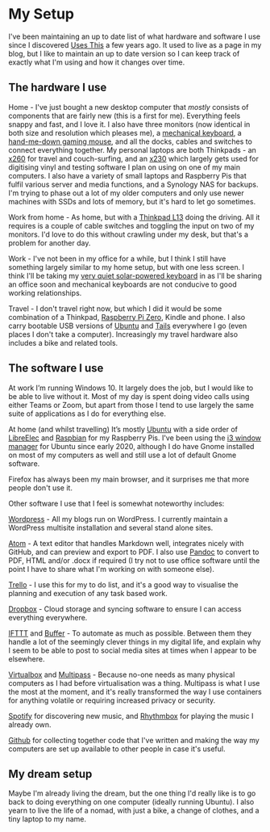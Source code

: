 # My Setup

I've been maintaining an up to date list of what hardware and software I use since I discovered [Uses This][19] a few years ago. It used to live as a page in my blog, but I like to maintain an up to date version so I can keep track of exactly what I'm using and how it changes over time.

## The hardware I use

Home - I've just bought a new desktop computer that _mostly_ consists of components that are fairly new (this is a first for me). Everything feels snappy and fast, and I love it. I also have three monitors (now identical in both size and resolution which pleases me), a [mechanical keyboard][26], a [hand-me-down gaming mouse][17], and all the docks, cables and switches to connect everything together. My personal laptops are both Thinkpads - an [x260][3] for travel and couch-surfing, and an [x230][1] which largely gets used for digitising vinyl and testing software I plan on using on one of my main computers. I also have a variety of small laptops and Raspberry Pis that fulfil various server and media functions, and a Synology NAS for backups. I'm trying to phase out a lot of my older computers and only use newer machines with SSDs and lots of memory, but it's hard to let go sometimes.

Work from home - As home, but with a [Thinkpad L13][25] doing the driving. All it requires is a couple of cable switches and toggling the input on two of my monitors. I'd love to do this without crawling under my desk, but that's a problem for another day.

Work - I've not been in my office for a while, but I think I still have something largely similar to my home setup, but with one less screen. I think I'll be taking my [very quiet solar-powered keyboard][2] in as I'll be sharing an office soon and mechanical keyboards are not conducive to good working relationships.

Travel - I don't travel right now, but which I did it would be some combination of a Thinkpad, [Raspberry Pi Zero][20], Kindle and phone. I also carry bootable USB versions of [Ubuntu][21] and [Tails](https://tails.boum.org/) everywhere I go (even places I don't take a computer). Increasingly my travel hardware also includes a bike and related tools.

## The software I use

At work I’m running Windows 10. It largely does the job, but I would like to be able to live without it. Most of my day is spent doing video calls using either Teams or Zoom, but apart from those I tend to use largely the same suite of applications as I do for everything else.

At home (and whilst travelling) It’s mostly [Ubuntu][21] with a side order of [LibreElec][22] and [Raspbian][23] for my Raspberry Pis. I've been using the [i3 window manager][27] for Ubuntu since early 2020, although I do have Gnome installed on most of my computers as well and still use a lot of default Gnome software.

Firefox has always been my main browser, and it surprises me that more people don't use it.

Other software I use that I feel is somewhat noteworthy includes:

[Wordpress][24] - All my blogs run on WordPress. I currently maintain a WordPress multisite installation and several stand alone sites.

[Atom][6] - A text editor that handles Markdown well, integrates nicely with GitHub, and can preview and export to PDF. I also use [Pandoc][7] to convert to PDF, HTML and/or .docx if required (I try not to use office software until the point I have to share what I'm working on with someone else).

[Trello][9] - I use this for my to do list, and it's a good way to visualise the planning and execution of any task based work.

[Dropbox][10] - Cloud storage and syncing software to ensure I can access everything everywhere.

[IFTTT][11] and [Buffer][12] - To automate as much as possible. Between them they handle a lot of the seemingly clever things in my digital life, and explain why I seem to be able to post to social media sites at times when I appear to be elsewhere.

[Virtualbox][14] and [Multipass][8] - Because no-one needs as many physical computers as I had before virtualisation was a thing. Multipass is what I use the most at the moment, and it's really transformed the way I use containers for anything volatile or requiring increased privacy or security.

[Spotify][5] for discovering new music, and [Rhythmbox][18] for playing the music I already own.

[Github][16] for collecting together code that I've written and making the way my computers are set up available to other people in case it's useful.

## My dream setup

Maybe I'm already living the dream, but the one thing I'd really like is to go back to doing everything on one computer (ideally running Ubuntu). I also yearn to live the life of a nomad, with just a bike, a change of clothes, and a tiny laptop to my name.


 [1]: https://www.lenovo.com/gb/en/laptops/thinkpad/x-series/x230/
 [2]: http://support.logitech.com/product/wireless-solar-keyboard-k760-for-mac
 [3]: https://www.lenovo.com/gb/en/laptops/thinkpad/x-series/ThinkPad-X260/p/22TP2TX2600
 [4]: http://www.amazon.co.uk/Ion-LP-Vinyl-Archiving-Turntable-Converter/dp/B0029QRA1U
 [5]: https://open.spotify.com/
 [6]: https://atom.io/
 [7]: http://pandoc.org/
 [8]: https://multipass.run/
 [9]: https://trello.com
 [10]: https://www.dropbox.com/
 [11]: https://ifttt.com/
 [12]: https://buffer.com
 [13]: https://wiki.gnome.org/Apps/Rhythmbox
 [14]: https://www.virtualbox.org/
 [15]: https://libreelec.tv/
 [16]: https://github.com/teknostatik
 [17]: https://www.amazon.co.uk/Razer-Wraith-Laser-Sensor-Mouse/dp/B009A3KWVU
 [18]: https://wiki.gnome.org/Apps/Rhythmbox
 [19]: https://usesthis.com/
 [20]: https://www.raspberrypi.org/products/raspberry-pi-zero/
 [21]: https://www.ubuntu.com
 [22]: https://libreelec.tv/
 [23]: http://www.raspbian.org/
 [24]: https://wordpress.org/
 [25]: https://www.lenovo.com/gb/en/laptops/thinkpad/l-series/ThinkPad-L13-Gen-2/p/22TPL13L3N2
 [26]: https://www.amazon.co.uk/Hcman-Mechanical-Keyboard-Switches-Anti-ghosting-87-Keys-LED-Black/dp/B0713PRC21
 [27]: https://i3wm.org/
